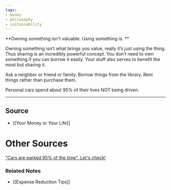 ```yaml
---
tags:
- money
- philosophy
- sustainability
---
```

**Owning something isn't valuable. Using something is. **

Owning something isn’t what brings you value, really it’s just using the thing. Thus sharing is an incredibly powerful concept. You don’t need to own something if you can borrow it easily. Your stuff also serves to benefit the most but sharing it.

Ask a neighbor or friend or family. Borrow things from the library. Rent things rather than purchase them. 

Personal cars spend about 95% of their lives NOT being driven. 

---

## Source
- [[Your Money or Your Life]]

# Other Sources

["Cars are parked 95% of the time". Let's check!](https://www.reinventingparking.org/2013/02/cars-are-parked-95-of-time-lets-check.html)

### Related Notes
- [[Expense Reduction Tips]]